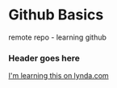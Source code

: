 Github Basics
=============

remote repo - learning github
### Header goes here

[I'm learning this on lynda.com](http://www.lynda.com/GitHub-tutorials/Adding-README-file/162276/173458-4.html)
